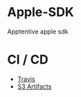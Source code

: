# Apple-SDK

Apptentive apple sdk

# CI / CD

* [Travis](https://travis-ci.com/github/apptentive/apple-sdk)
* [S3 Artifacts](https://s3.console.aws.amazon.com/s3/buckets/apple-sdk/?region=us-east-1)

